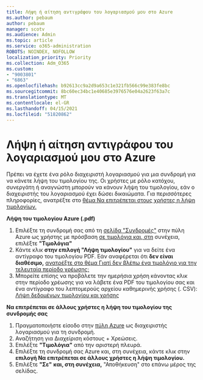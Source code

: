 ```yaml
---
title: Λήψη ή αίτηση αντιγράφου του λογαριασμού μου στο Azure
ms.author: pebaum
author: pebaum
manager: scotv
ms.audience: Admin
ms.topic: article
ms.service: o365-administration
ROBOTS: NOINDEX, NOFOLLOW
localization_priority: Priority
ms.collection: Adm_O365
ms.custom:
- "9003801"
- "6863"
ms.openlocfilehash: b92613cc9a2d9a653c1e321fb566c99e383fe8bc
ms.sourcegitcommit: 8bc60ec34bc1e40685e3976576e04a2623f63a7c
ms.translationtype: MT
ms.contentlocale: el-GR
ms.lasthandoff: 04/15/2021
ms.locfileid: "51820862"
---
```

# <a name="download-or-request-a-copy-of-my-bill-in-azure"></a>Λήψη ή αίτηση αντιγράφου του λογαριασμού μου στο Azure

Πρέπει να έχετε ένα ρόλο διαχειριστή λογαριασμού για μια συνδρομή για να κάνετε λήψη του τιμολογίου της. Οι χρήστες με ρόλο κατόχου, συνεργάτη ή αναγνώστη μπορούν να κάνουν λήψη του τιμολογίου, εάν ο διαχειριστής του λογαριασμού έχει δώσει δικαιώματα. Για περισσότερες πληροφορίες, ανατρέξτε στο [θέμα Να επιτρέπεται στους χρήστες η λήψη τιμολογίων.](https://docs.microsoft.com/azure/cost-management-billing/manage/manage-billing-access#opt-in)

**Λήψη του τιμολογίου Azure (.pdf)**

1. Επιλέξτε τη συνδρομή σας από τη [σελίδα "Συνδρομές"](https://portal.azure.com/#blade/Microsoft_Azure_Billing/SubscriptionsBlade) στην πύλη Azure ως χρήστης με πρόσβαση [σε τιμολόγια και, στη](https://docs.microsoft.com/azure/cost-management-billing/manage/manage-billing-access?WT.mc_id=Portal-Microsoft_Azure_Support) συνέχεια, επιλέξτε **"Τιμολόγια"**
2. Κάντε κλικ **στην επιλογή "Λήψη τιμολογίου"** για να δείτε ένα αντίγραφο του τιμολογίου PDF. Εάν αναφέρεται ότι **δεν είναι διαθέσιμο,** [ανατρέξτε στο θέμα Γιατί δεν βλέπω ένα τιμολόγιο για την τελευταία περίοδο χρέωσης;](https://docs.microsoft.com/azure/cost-management-billing/manage/download-azure-invoice-daily-usage-date?WT.mc_id=Portal-Microsoft_Azure_Support#noinvoice)
3. Μπορείτε επίσης να προβάλετε την ημερήσια χρήση κάνοντας κλικ στην περίοδο χρέωσης για να λάβετε ένα PDF του τιμολογίου σας και ένα αντίγραφο του λεπτομερούς αρχείου καθημερινής χρήσης (. CSV): [Λήψη δεδομένων τιμολογίου και χρήσης](https://docs.microsoft.com/azure/cost-management-billing/manage/download-azure-invoice-daily-usage-date?WT.mc_id=Portal-Microsoft_Azure_Support)  

**Να επιτρέπεται σε άλλους χρήστες η λήψη του τιμολογίου της συνδρομής σας**

1. Πραγματοποιήστε είσοδο στην [πύλη Azure](https://portal.azure.com/) ως διαχειριστής λογαριασμού για τη συνδρομή.
2. Αναζήτηση για Διαχείριση κόστους + Χρεώσεις.
3. Επιλέξτε **"Τιμολόγια"** από την αριστερή πλευρά.
4. Επιλέξτε τη συνδρομή σας Azure και, στη συνέχεια, κάντε κλικ στην **επιλογή Να επιτρέπεται σε άλλους χρήστες η λήψη τιμολογίου.**
5. Επιλέξτε **"Σε"** **και, στη συνέχεια,** "Αποθήκευση" στο επάνω μέρος της σελίδας.
